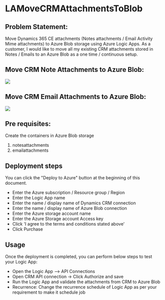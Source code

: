 # LAMoveCRMAttachmentsToBlob
## Problem Statement: 
Move Dynamics 365 CE attachments (Notes attachments / Email Activity Mime attachments) to Azure Blob storage using Azure Logic Apps.
As a customer, I would like to move all my existing CRM attachments stored in Notes / Emails to an Azure Blob as a one time / continuous setup.

## Move CRM Note Attachments to Azure Blob:

<a href="https://portal.azure.com/#create/Microsoft.Template/uri/https%3A%2F%2Fccrmappsource.blob.core.windows.net%2Flogicappsdeployment%2Fhttps://portal.azure.com/#create/Microsoft.Template/uri/https%3A%2F%2Fccrmappsource.blob.core.windows.net%2Flogicappsdeployment%2FLA-MoveCRMNote-AttachmentsToBlob.json" target="_blank">
<img src="http://azuredeploy.net/deploybutton.png"/>
</a>

## Move CRM Email Attachments to Azure Blob:
<a href="https://portal.azure.com/#create/Microsoft.Template/uri/https%3A%2F%2Fccrmappsource.blob.core.windows.net%2Flogicappsdeployment%2Fhttps://portal.azure.com/#create/Microsoft.Template/uri/https%3A%2F%2Fccrmappsource.blob.core.windows.net%2Flogicappsdeployment%2FLA-MoveCRMNote-AttachmentsToBlob.json" target="_blank">
<img src="http://azuredeploy.net/deploybutton.png"/>
</a>

## Pre requisites:
Create the containers in Azure Blob storage
1) notesattachments
2) emailattachments

## Deployment steps

You can click the "Deploy to Azure" button at the beginning of this document.
- Enter the Azure subscription / Resource group / Region
- Enter the Logic App name
- Enter the name / display name of Dynamics CRM connection
- Enter the name / display name of Azure Blob connection
- Enter the Azure storage account name
- Enter the Azure Storage account Access key
- Click 'I agree to the terms and conditions stated above'
- Click Purchase

## Usage

Once the deployment is completed, you can perform below steps to test your Logic App:
- Open the Logic App --> API Connections
- Open CRM API connection -> Click Authorize and save
- Run the Logic App and validate the attachments from CRM to Azure Blob
- Recurrence: Change the recurrence schedule of Logic App as per your requirement to make it schedule job
